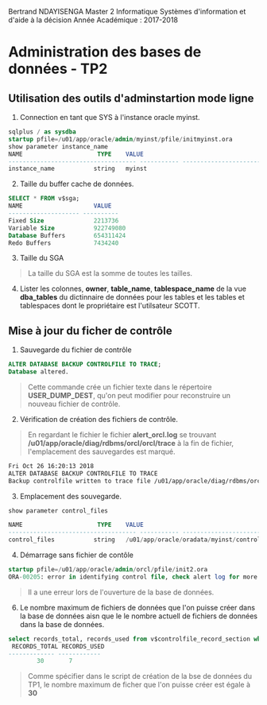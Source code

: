 Bertrand NDAYISENGA
Master 2 Informatique
Systèmes d'information et d'aide à la décision
Année Académique : 2017-2018

# Administration des bases de données - TP2

## Utilisation des outils d'adminstartion mode ligne

1. Connection en tant que SYS à l'instance oracle myinst. 
```sql
sqlplus / as sysdba
startup pfile=/u01/app/oracle/admin/myinst/pfile/initmyinst.ora
show parameter instance_name
NAME				     TYPE	 VALUE
------------------------------------ ----------- ------------------------------
instance_name			string	 myinst
```

2. Taille du buffer cache de données.
```sql
SELECT * FROM v$sga;
NAME			        VALUE
-------------------- ----------
Fixed Size		        2213736
Variable Size	        922749080
Database Buffers        654311424
Redo Buffers		    7434240
```

3. Taille du SGA
> La taille du SGA est la somme de toutes les tailles.

4. Lister les colonnes, **owner**, **table_name**, **tablespace_name** de la vue **dba_tables** du dictinnaire de données pour les tables et les tables et tablespaces dont le propriétaire est l'utilsateur  SCOTT.


## Mise à jour du ficher de contrôle
1. Sauvegarde du fichier de contrôle
```sql
ALTER DATABASE BACKUP CONTROLFILE TO TRACE;
Database altered.
```
> Cette commande crée un fichier texte dans le répertoire **USER_DUMP_DEST**, qu'on peut modifier pour reconstruire un nouveau fichier de contrôle.

2. Vérification de création des fichiers de contrôle. 
> En regardant le fichier le fichier **alert_orcl.log** se trouvant **/u01/app/oracle/diag/rdbms/orcl/orcl/trace** à la fin de fichier, l'emplacement des sauvegardes est marqué.
```txt
Fri Oct 26 16:20:13 2018
ALTER DATABASE BACKUP CONTROLFILE TO TRACE
Backup controlfile written to trace file /u01/app/oracle/diag/rdbms/orcl/orcl/trace/orcl_ora_2990.trc
```
3. Emplacement des souvegarde.
```sql
show parameter control_files

NAME				     TYPE	 VALUE
------------------------------------ ----------- ------------------------------
control_files			string	 /u01/app/oracle/oradata/myinst/control01.ctl
```
4. Démarrage sans fichier de contôle
```sql
startup pfile=/u01/app/oracle/admin/orcl/pfile/init2.ora
ORA-00205: error in identifying control file, check alert log for more info
```
> Il a une erreur lors de l'ouverture de la base de données.

6. Le nombre maximum de fichiers de données que l'on puisse créer dans la base de données aisn que le le nombre actuell de fichiers de données dans la base de données. 
```sql
select records_total, records_used from v$controlfile_record_section where type='DATAFILE';
 RECORDS_TOTAL RECORDS_USED
------------- ------------
	    30		 7
```
> Comme spécifier dans le script de création de la bse de données du TP1, le nombre maximum de ficher que l'on puisse créer est égale à **30**


